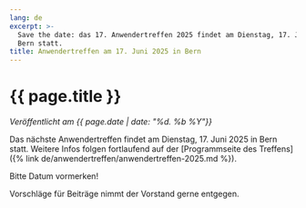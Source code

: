 ```yaml
---
lang: de
excerpt: >-
  Save the date: das 17. Anwendertreffen 2025 findet am Dienstag, 17. Juni in
  Bern statt.
title: Anwendertreffen am 17. Juni 2025 in Bern
---
```


# {{ page.title }}

*Veröffentlicht am {{ page.date | date: "%d. %b %Y"}}*

Das nächste Anwendertreffen findet am Dienstag, 17. Juni 2025 in Bern statt.
Weitere Infos folgen fortlaufend auf der [Programmseite des Treffens]({% link de/anwendertreffen/anwendertreffen-2025.md %}).

Bitte Datum vormerken!

Vorschläge für Beiträge nimmt der Vorstand gerne entgegen.
